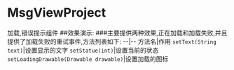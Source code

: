 # MsgViewProject
加载,错误提示组件
##效果演示:
###主要提供两种效果,正在加载和加载失败,并且提供了加载失败的重试事件,方法列表如下:
--|--
方法名|作用
`setText(String text)`|设置显示的文字
`setStatue(int)`|设置当前的状态
`setLoadingDrawable(Drawable drawable)`|设置加载的图标
